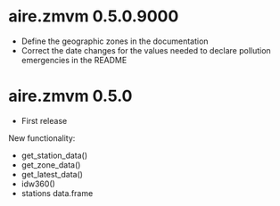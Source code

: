 # aire.zmvm 0.5.0.9000

* Define the geographic zones in the documentation
* Correct the date changes for the values needed to declare pollution emergencies in the README

# aire.zmvm 0.5.0

* First release

New functionality:

* get_station_data()
* get_zone_data()
* get_latest_data()
* idw360()
* stations data.frame
